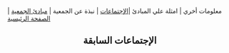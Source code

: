 
معلومات أخري | امثلة علي المبادئ  |[الإجتماعات](https://amateursanonymous.github.io/meetings) | نبذة عن الجمعية | [مبادئ الجمعية](https://amateursanonymous.github.io/principles) | [الصفحة الرئيسية](https://amateursanonymous.github.io/index-new)

## <center> الإجتماعات السابقة </center>